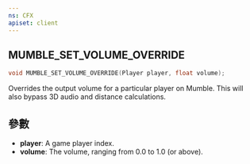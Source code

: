 ```yaml
---
ns: CFX
apiset: client
---
```

## MUMBLE_SET_VOLUME_OVERRIDE

```c
void MUMBLE_SET_VOLUME_OVERRIDE(Player player, float volume);
```

Overrides the output volume for a particular player on Mumble. This will also bypass 3D audio and distance calculations.

## 參數
* **player**: A game player index.
* **volume**: The volume, ranging from 0.0 to 1.0 (or above).

